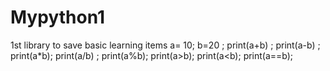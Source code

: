 # Mypython1
1st library to save basic learning items
a= 10; b=20 ; print(a+b) ; print(a-b) ; print(a*b); print(a/b) ; print(a%b); print(a>b); print(a<b); print(a==b); 
